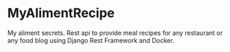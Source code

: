 # MyAlimentRecipe
My aliment secrets. Rest api to provide meal recipes for any restaurant or any food blog using Django Rest Framework and Docker.
